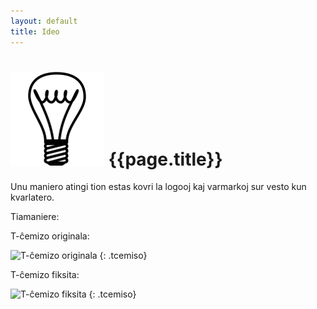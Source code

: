 ```yaml
---
layout: default
title: Ideo
---
```


# ![Ideo](assets/ampolo.png "Ideo") {{page.title}}

Unu maniero atingi tion estas kovri la logooj kaj varmarkoj sur vesto kun kvarlatero.

Tiamaniere:

T-ĉemizo originala:

![T-ĉemizo originala](assets/T-ĉemizo_1.png "T-ĉemizo originala")
{: .tcemiso}

T-ĉemizo fiksita:

![T-ĉemizo fiksita](assets/T-ĉemizo_2.png "T-ĉemizo fiksita")
{: .tcemiso}
